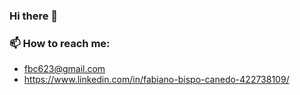 ### Hi there 👋




### 📫 How to reach me: 
- fbc623@gmail.com
- https://www.linkedin.com/in/fabiano-bispo-canedo-422738109/

<!--
**fabianoobispo/fabianoobispo** is a ✨ _special_ ✨ repository because its `README.md` (this file) appears on your GitHub profile.

Here are some ideas to get you started:

- 🔭 I’m currently working on ...
- 🌱 I’m currently learning ...
- 👯 I’m looking to collaborate on ...
- 🤔 I’m looking for help with ...
- 💬 Ask me about ...
- 📫 How to reach me: ...
- 😄 Pronouns: ...
- ⚡ Fun fact: ...
-->
